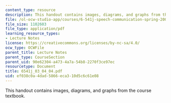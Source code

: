 ```yaml
---
content_type: resource
description: This handout contains images, diagrams, and graphs from the course textbook.
file: /ol-ocw-studio-app/courses/6-541j-speech-communication-spring-2004/ef038c0a4dad5866eca310d5c6c61e08_6541j_03_04_04.pdf
file_size: 1102603
file_type: application/pdf
learning_resource_types:
- Lecture Notes
license: https://creativecommons.org/licenses/by-nc-sa/4.0/
ocw_type: OCWFile
parent_title: Lecture Notes
parent_type: CourseSection
parent_uid: 90e62304-a473-4a7a-54b8-2270f3ce97ec
resourcetype: Document
title: 6541j_03_04_04.pdf
uid: ef038c0a-4dad-5866-eca3-10d5c6c61e08
---
```

This handout contains images, diagrams, and graphs from the course textbook.